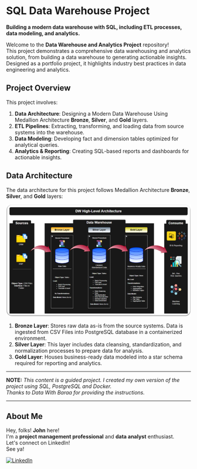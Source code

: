 # SQL Data Warehouse Project  

**Building a modern data warehouse with SQL, including ETL processes, data modeling, and analytics.**  

Welcome to the **Data Warehouse and Analytics Project** repository!  
This project demonstrates a comprehensive data warehousing and analytics solution, from building a data warehouse to generating actionable insights. Designed as a portfolio project, it highlights industry best practices in data engineering and analytics.

## Project Overview

This project involves:

1. **Data Architecture**: Designing a Modern Data Warehouse Using Medallion Architecture **Bronze**, **Silver**, and **Gold** layers.
2. **ETL Pipelines**: Extracting, transforming, and loading data from source systems into the warehouse.
3. **Data Modeling**: Developing fact and dimension tables optimized for analytical queries.
4. **Analytics & Reporting**: Creating SQL-based reports and dashboards for actionable insights.

## Data Architecture

The data architecture for this project follows Medallion Architecture **Bronze**, **Silver**, and **Gold** layers:  

![DW-Architecture](docs/DW-Architecture.png)

1. **Bronze Layer**: Stores raw data as-is from the source systems. Data is ingested from CSV Files into PostgreSQL database in a containerized environment.
2. **Silver Layer**: This layer includes data cleansing, standardization, and normalization processes to prepare data for analysis.
3. **Gold Layer**: Houses business-ready data modeled into a star schema required for reporting and analytics.


***   

**NOTE:** *This content is a guided project. I created my own version of the project using SQL, PostgreSQL and Docker.     
Thanks to Data With Baraa for providing the instructions.* 

***  
## About Me

Hey, folks! **John** here!  
I'm a **project management professional** and **data analyst** enthusiast.  
Let's connect on LinkedIn!  
See ya!  

[![LinkedIn](https://img.shields.io/badge/LinkedIn-blue?logo=linkedin&logoColor=white)](https://www.linkedin.com/in/johncustodio/)



